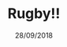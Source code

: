 ---
layout: post
title: Rugby!!
date: 28/09/2018
pic: https://cdn.cnn.com/cnnnext/dam/assets/170223195848-las-vegas-fiji-try-2016-overlay-tease.jpg
---